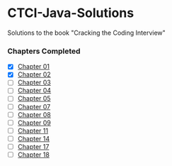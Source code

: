 # CTCI-Java-Solutions
Solutions to the book "Cracking the Coding Interview"

### Chapters Completed

- [X] [Chapter 01](https://github.com/varunu28/CTCI-Java-Solutions/tree/master/src/Chapter01)
- [X] [Chapter 02](https://github.com/varunu28/CTCI-Java-Solutions/tree/master/src/Chapter02)
- [ ] [Chapter 03]()
- [ ] [Chapter 04]()
- [ ] [Chapter 05]()
- [ ] [Chapter 07]()
- [ ] [Chapter 08]()
- [ ] [Chapter 09]()
- [ ] [Chapter 11]()
- [ ] [Chapter 14]()
- [ ] [Chapter 17]()
- [ ] [Chapter 18]()
